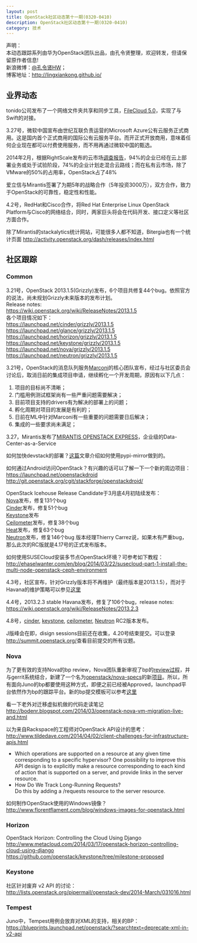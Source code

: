 ```yaml
---
layout: post
title: OpenStack社区动态第十一期(0320-0410)
description: OpenStack社区动态第十一期(0320-0410)
category: 技术
---
```


声明：  
本动态跟踪系列由华为OpenStack团队出品，由孔令贤整理，欢迎转发，但请保留原作者信息!  
新浪微博：[@孔令贤HW](http://weibo.com/lingxiankong)；  
博客地址：<http://lingxiankong.github.io/>  

## 业界动态
tonido公司发布了一个网络文件夹共享和同步工具，[FileCloud 5.0](http://www.tonido.com/blog/index.php/2014/03/19/filecloud-5-0-network-folder-sync-endpoint-backup-openstack-and-more)，实现了与Swift的对接。

3.27号，微软中国宣布由世纪互联负责运营的Microsoft Azure公有云服务正式商用。这是国内首个正式商用的国际公有云服务平台。而开正式开放商用，意味着任何企业现在都可以付费使用服务，而不用再通过微软中国的甄选。

2014年2月，根据RightScale发布的云市场[调查报告](http://assets.rightscale.com/uploads/pdfs/RightScale-2014-State-of-the-Cloud-Report.pdf)，94%的企业已经在云上部署业务或处于试验阶段，74%的企业计划走混合云路线；而在私有云市场，除了VMware的50%的占用率，OpenStack占了48%

爱立信与Mirantis签署了为期5年的战略合作（5年投资3000万），双方合作，致力于OpenStack的可靠性，稳定性和性能。

4.2号，RedHat和Cisco合作，将Red Hat Enterprise Linux OpenStack Platform与Cisco的网络结合，同时，两家巨头将会在代码开发、接口定义等社区方面合作。

除了Mirantis的stackalytics统计网站，可能很多人都不知道，Bitergia也有一个统计页面  <http://activity.openstack.org/dash/releases/index.html>

## 社区跟踪
### Common
3.21号，OpenStack 2013.1.5(Grizzly)发布，6个项目共修复44个bug。依照官方的说法，尚未规划Grizzly未来版本的发布计划。  
Release notes:   
<https://wiki.openstack.org/wiki/ReleaseNotes/2013.1.5>   
各个项目情况如下：  
<https://launchpad.net/cinder/grizzly/2013.1.5>  
<https://launchpad.net/glance/grizzly/2013.1.5>  
<https://launchpad.net/horizon/grizzly/2013.1.5>  
<https://launchpad.net/keystone/grizzly/2013.1.5>  
<https://launchpad.net/nova/grizzly/2013.1.5>  
<https://launchpad.net/neutron/grizzly/2013.1.5>  

3.21号，OpenStack的消息队列服务[Marconi](https://wiki.openstack.org/marconi‎)的核心团队宣布，经过与社区委员会讨论后，取消日前的集成项目申请，继续孵化一个开发周期，原因有以下几点：  
1. 项目的目标尚不清晰；  
2. 门槛用例测试框架尚有一些严重问题需要解决；  
3. 目前项目支持的drivers有为解决的部署上的问题；  
4. 孵化周期对项目的发展是有利的；  
5. 日前在ML中针对Marconi有一些重要的问题需要日后解决；  
6. 集成的一些要求尚未满足；  

3.27，Mirantis发布了[MIRANTIS OPENSTACK EXPRESS](http://express.mirantis.com/)，企业级的Data-Center-as-a-Service

如何加快devstack的部署？[这篇](http://blog.nemebean.com/content/using-pypi-mirror-devtest)文章介绍如何使用pypi-mirror做到的。

如何通过Android访问OpenStack？有兴趣的话可以了解一下一个新的周边项目：  
<https://launchpad.net/openstackdroid>  
<http://git.openstack.org/cgit/stackforge/openstackdroid/>

OpenStack Icehouse Release Candidate于3月底4月初陆续发布：  
[Nova](https://launchpad.net/nova/icehouse/icehouse-rc1)发布，修复131个bug  
[Cinder](https://launchpad.net/cinder/icehouse/icehouse-rc1)发布，修复51个bug   
[Keystone](https://launchpad.net/Keystone/icehouse/icehouse-rc1)发布   
[Ceilometer](https://launchpad.net/Ceilometer/icehouse/icehouse-rc1)发布，修复38个bug   
[Heat](https://launchpad.net/Heat/icehouse/icehouse-rc1)发布，修复63个bug   
[Neutron](https://launchpad.net/Neutron/icehouse/icehouse-rc1)发布，修复146个bug 
版本经理Thierry Carrez说，如果木有严重bug，那么此次的RC版就是4.17号的正式发布版本。

如何使用SUSECloud安装多节点OpenStack环境？可参考如下教程：  
<http://ehaselwanter.com/en/blog/2014/03/22/susecloud-part-1-install-the-multi-node-openstack-ceph-environment>

4.3号，社区宣布，针对Grizzly版本将不再维护（最终版本是2013.1.5），而对于Havana的维护策略可以参见[这里](https://etherpad.openstack.org/p/stable-havana-ideas)

4.4号，2013.2.3 stable Havana发布，修复了106个bug，release notes:  
<https://wiki.openstack.org/wiki/ReleaseNotes/2013.2.3>

4.8号，[cinder](https://launchpad.net/cinder/icehouse/icehouse-rc2), [keystone](https://launchpad.net/keystone/icehouse/icehouse-rc2), [ceilometer](https://launchpad.net/ceilometer/icehouse/icehouse-rc2), [Neutron](https://launchpad.net/neutron/icehouse/icehouse-rc2) RC2版本发布。

J版峰会在即，disign sessions目前还在收集，4.20号结束提交。可以登录<http://summit.openstack.org/>查看目前提交的所有议题。

### Nova
为了更有效的支持Nova的bp review，Nova团队重新审视了bp的[review过程](https://wiki.openstack.org/wiki/Blueprints#Nova)，并与gerrit系统结合，新建了一个名为[openstack/nova-specs](  http://git.openstack.org/cgit/openstack/nova-specs)的新[项目](https://github.com/openstack/nova-specs)。所以，所有面向Juno的bp都要使用这种方式，即便之前已经被Approved，launchpad平台依然作为bp的跟踪平台。新的bp提交模板可以参考[这里](https://github.com/openstack/nova-specs/blob/master/specs/template.rst)

看一下老外对迁移虚拟机做的代码走读笔记  
<http://bodenr.blogspot.com/2014/03/openstack-nova-vm-migration-live-and.html>

以为来自Rackspace的工程师对OpenStack API设计的思考：  
<http://www.tildedave.com/2014/04/02/client-challenges-for-infrastructure-apis.html>  

* Which operations are supported on a resource at any given time corresponding to a specific hypervisor?  One possibility to improve this API design is to explicitly make a resource corresponding to each kind of action that is supported on a server, and provide links in the server resource. 
* How Do We Track Long-Running Requests?  
Do this by adding a /requests resource to the server resource.

如何制作OpenStack使用的Windows镜像？  
<http://www.florentflament.com/blog/windows-images-for-openstack.html>

### Horizon
OpenStack Horizon: Controlling the Cloud Using Django  
<http://www.metacloud.com/2014/03/17/openstack-horizon-controlling-cloud-using-django>  
<https://github.com/openstack/keystone/tree/milestone-proposed>

### Keystone
社区针对废弃 v2 API 的讨论：  
<http://lists.openstack.org/pipermail/openstack-dev/2014-March/031016.html>

### Tempest
Juno中，Tempest用例会放弃对XML的支持，相关的BP：  
<https://blueprints.launchpad.net/openstack/?searchtext=deprecate-xml-in-v2-api>